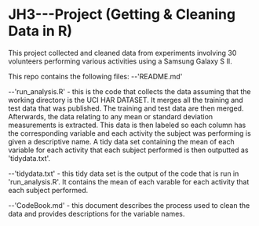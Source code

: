 # JH3---Project (Getting & Cleaning Data in R)
This project collected and cleaned data from experiments involving 30 volunteers performing various activities using a Samsung Galaxy S II.

This repo contains the following files:
--'README.md'

--'run_analysis.R' - this is the code that collects the data assuming that the working directory is the UCI HAR DATASET.  It merges all the training and test data that was published.  The training and test data are then merged.  Afterwards, the data relating to any mean or standard deviation measurements is extracted.  This data is then labeled so each column has the corresponding variable and each activity the subject was performing is given a descriptive name.  A tidy data set containing the mean of each variable for each activity that each subject performed is then outputted as 'tidydata.txt'.

--'tidydata.txt'  - this tidy data set is the output of the code that is run in 'run_analysis.R'.  It contains the mean of each varable for each activity that each subject performed.

--'CodeBook.md' - this document describes the process used to clean the data and provides descriptions for the variable names.
